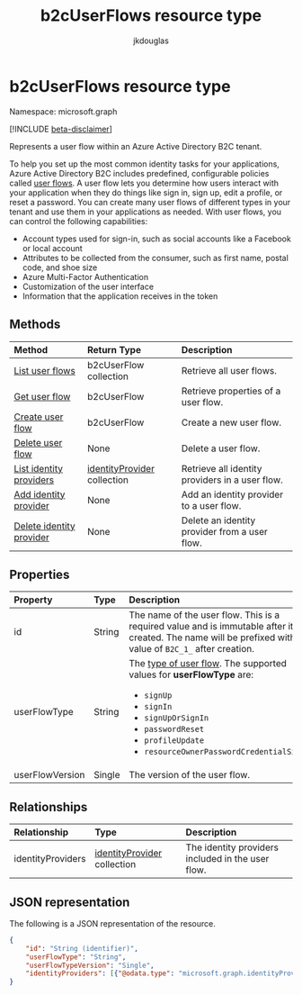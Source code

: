 ﻿---
title: "b2cUserFlows resource type"
description: "Represents a user flow within an Azure Active Directory B2C tenant."
localization_priority: Priority
doc_type: resourcePageType
ms.prod: "microsoft-identity-platform"
author: "jkdouglas"
---

# b2cUserFlows resource type

Namespace: microsoft.graph

[!INCLUDE [beta-disclaimer](../../includes/beta-disclaimer.md)]

Represents a user flow within an Azure Active Directory B2C tenant.

To help you set up the most common identity tasks for your applications, Azure Active Directory B2C includes predefined, configurable policies called [user flows](https://docs.microsoft.com/azure/active-directory-b2c/user-flow-overview). A user flow lets you determine how users interact with your application when they do things like sign in, sign up, edit a profile, or reset a password. You can create many user flows of different types in your tenant and use them in your applications as needed. With user flows, you can control the following capabilities:

- Account types used for sign-in, such as social accounts like a Facebook or local account
- Attributes to be collected from the consumer, such as first name, postal code, and shoe size
- Azure Multi-Factor Authentication
- Customization of the user interface
- Information that the application receives in the token

## Methods

| Method                                                                     | Return Type                                                     | Description                                     |
| :------------------------------------------------------------------------- | :-------------------------------------------------------------- | :---------------------------------------------- |
| [List user flows](../api/b2cuserflows-list.md)                             | b2cUserFlow collection                                          | Retrieve all user flows.                        |
| [Get user flow](../api/b2cuserflows-get.md)                                | b2cUserFlow                                                     | Retrieve properties of a user flow.             |
| [Create user flow](../api/b2cuserflow-post-b2cuserflows.md)                | b2cUserFlow                                                     | Create a new user flow.                         |
| [Delete user flow](../api/b2cuserflows-delete.md)                          | None                                                            | Delete a user flow.                             |
| [List identity providers](../api/b2cuserflows-list-identityproviders.md)   | [identityProvider](../resources/identityProvider.md) collection | Retrieve all identity providers in a user flow. |
| [Add identity provider](../api/b2cuserflows-update-identityprovider.md)    | None                                                            | Add an identity provider to a user flow.        |
| [Delete identity provider](../api/b2cuserflows-delete-identityprovider.md) | None                                                            | Delete an identity provider from a user flow.   |

## Properties

| Property        | Type   | Description                                                                                                                                                                                                                                                                                                           |
| :-------------- | :----- | :-------------------------------------------------------------------------------------------------------------------------------------------------------------------------------------------------------------------------------------------------------------------------------------------------------------------- |
| id              | String | The name of the user flow. This is a required value and is immutable after it's created. The name will be prefixed with the value of `B2C_1_` after creation.                                                                                                                                                         |
| userFlowType    | String | The [type of user flow](https://docs.microsoft.com/azure/active-directory-b2c/user-flow-versions). The supported values for **userFlowType** are:<br/><ul><li>`signUp`</li><li>`signIn`</li><li>`signUpOrSignIn`</li><li>`passwordReset`</li><li>`profileUpdate`</li><li>`resourceOwnerPasswordCredentialSignIn`</li> |
| userFlowVersion | Single | The version of the user flow.                                                                                                                                                                                                                                                                                         |

## Relationships

| Relationship      | Type                                                            | Description                                       |
| :---------------- | :-------------------------------------------------------------- | :------------------------------------------------ |
| identityProviders | [identityProvider](../resources/identityprovider.md) collection | The identity providers included in the user flow. |

## JSON representation

The following is a JSON representation of the resource.

<!-- {
  "blockType": "resource",
  "@odata.type": "microsoft.graph.b2cIdentityUserFlow",
  "optionalProperties": [],
  "keyProperty": "id"
} -->

```json
{
    "id": "String (identifier)",
    "userFlowType": "String",
    "userFlowTypeVersion": "Single",
    "identityProviders": [{"@odata.type": "microsoft.graph.identityProvider"}]
}
```

